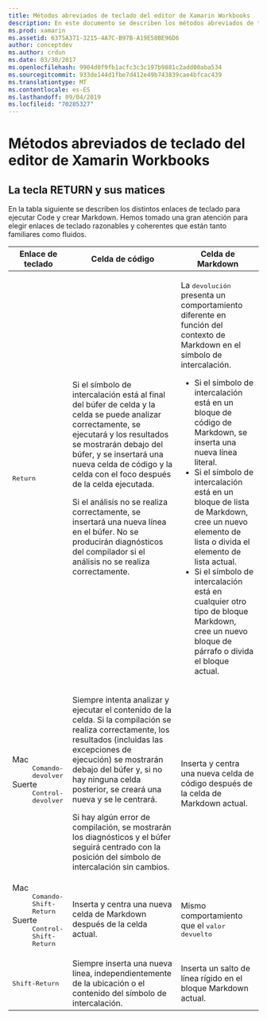 ```yaml
---
title: Métodos abreviados de teclado del editor de Xamarin Workbooks
description: En este documento se describen los métodos abreviados de teclado disponibles para su uso en el editor de Xamarin Workbooks. En concreto, examina varias formas de usar la tecla retorno.
ms.prod: xamarin
ms.assetid: 6375A371-3215-4A7C-B97B-A19E58BE96D6
author: conceptdev
ms.author: crdun
ms.date: 03/30/2017
ms.openlocfilehash: 9904d0f9fb1acfc3c3c197b9881c2add00aba534
ms.sourcegitcommit: 933de144d1fbe7d412e49b743839cae4bfcac439
ms.translationtype: MT
ms.contentlocale: es-ES
ms.lasthandoff: 09/04/2019
ms.locfileid: "70285327"
---
```

# <a name="xamarin-workbooks-editor-keyboard-shortcuts"></a>Métodos abreviados de teclado del editor de Xamarin Workbooks

## <a name="the-return-key-and-its-nuances"></a>La tecla RETURN y sus matices

En la tabla siguiente se describen los distintos enlaces de teclado para ejecutar Code y crear Markdown. Hemos tomado una gran atención para elegir enlaces de teclado razonables y coherentes que están tanto familiares como fluidos.

|Enlace de teclado|Celda de código|Celda de Markdown|
|--- |--- |--- |
|<kbd>Return</kbd>|<p>Si el símbolo de intercalación está al final del búfer de celda y la celda se puede analizar correctamente, se ejecutará y los resultados se mostrarán debajo del búfer, y se insertará una nueva celda de código y la celda con el foco después de la celda ejecutada.</p><p>Si el análisis no se realiza correctamente, se insertará una nueva línea en el búfer. No se producirán diagnósticos del compilador si el análisis no se realiza correctamente.</p>|<p>La <kbd>devolución</kbd> presenta un comportamiento diferente en función del contexto de Markdown en el símbolo de intercalación.</p><ul><li>Si el símbolo de intercalación está en un bloque de código de Markdown, se inserta una nueva línea literal.</li><li>Si el símbolo de intercalación está en un bloque de lista de Markdown, cree un nuevo elemento de lista o divida el elemento de lista actual.</li><li>Si el símbolo de intercalación está en cualquier otro tipo de bloque Markdown, cree un nuevo bloque de párrafo o divida el bloque actual.</li></ul>|
|<dl><dt>Mac</dt><dd><kbd>Comando-devolver</kbd></dd><dt>Suerte</dt><dd><kbd>Control-devolver</kbd></dd></dl>|<p>Siempre intenta analizar y ejecutar el contenido de la celda. Si la compilación se realiza correctamente, los resultados (incluidas las excepciones de ejecución) se mostrarán debajo del búfer y, si no hay ninguna celda posterior, se creará una nueva y se le centrará.</p><p>Si hay algún error de compilación, se mostrarán los diagnósticos y el búfer seguirá centrado con la posición del símbolo de intercalación sin cambios.</p>|Inserta y centra una nueva celda de código después de la celda de Markdown actual.|
|<dl><dt>Mac</dt><dd><kbd>Comando-Shift-Return</kbd><dd><dt>Suerte</dt><dd><kbd>Control-Shift-Return</kbd></dd></dl>|Inserta y centra una nueva celda de Markdown después de la celda actual.|Mismo comportamiento que el <kbd>valor devuelto</kbd>|
|<kbd>Shift-Return</kbd>|Siempre inserta una nueva línea, independientemente de la ubicación o el contenido del símbolo de intercalación.|Inserta un salto de línea rígido en el bloque Markdown actual.|
